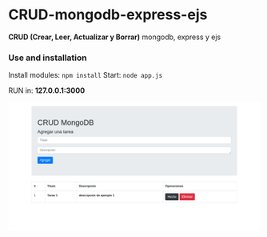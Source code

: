 # CRUD-mongodb-express-ejs
**CRUD (Crear, Leer, Actualizar y Borrar)** mongodb, express y ejs

### Use and installation

Install modules: `npm install`
Start: `node app.js`

RUN in: **127.0.0.1:3000**

![screenshot](https://raw.githubusercontent.com/christivn/CRUD-mongodb-express-ejs/master/screenshot.png)
